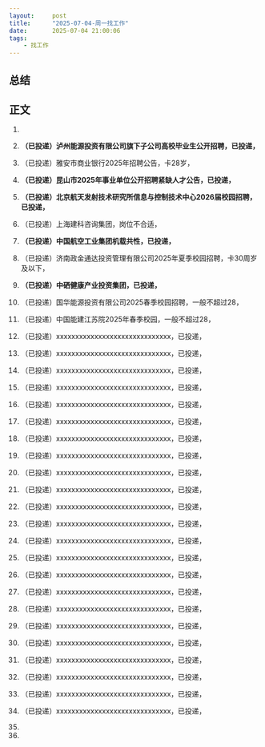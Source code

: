```yaml
---
layout:     post
title:      "2025-07-04-周一找工作"
date:       2025-07-04 21:00:06
tags:
    - 找工作
---
```


## 总结




## 正文

1. 

1. **（已投递）泸州能源投资有限公司旗下子公司高校毕业生公开招聘，已投递，**

1. （已投递）雅安市商业银行2025年招聘公告，卡28岁，

1. **（已投递）昆山市2025年事业单位公开招聘紧缺人才公告，已投递，**

1. **（已投递）北京航天发射技术研究所信息与控制技术中心2026届校园招聘，已投递，**

1. （已投递）上海建科咨询集团，岗位不合适，

1. **（已投递）中国航空工业集团机载共性，已投递，**

1. （已投递）济南政金通达投资管理有限公司2025年夏季校园招聘，卡30周岁及以下，

1. **（已投递）中硒健康产业投资集团，已投递，**

1. （已投递）国华能源投资有限公司2025春季校园招聘，一般不超过28，

1. （已投递）中国能建江苏院2025年春季校园，一般不超过28，

1. （已投递）xxxxxxxxxxxxxxxxxxxxxxxxxxxxxx，已投递，

1. （已投递）xxxxxxxxxxxxxxxxxxxxxxxxxxxxxx，已投递，

1. （已投递）xxxxxxxxxxxxxxxxxxxxxxxxxxxxxx，已投递，

1. （已投递）xxxxxxxxxxxxxxxxxxxxxxxxxxxxxx，已投递，

1. （已投递）xxxxxxxxxxxxxxxxxxxxxxxxxxxxxx，已投递，

1. （已投递）xxxxxxxxxxxxxxxxxxxxxxxxxxxxxx，已投递，

1. （已投递）xxxxxxxxxxxxxxxxxxxxxxxxxxxxxx，已投递，

1. （已投递）xxxxxxxxxxxxxxxxxxxxxxxxxxxxxx，已投递，

1. （已投递）xxxxxxxxxxxxxxxxxxxxxxxxxxxxxx，已投递，
1. （已投递）xxxxxxxxxxxxxxxxxxxxxxxxxxxxxx，已投递，
1. （已投递）xxxxxxxxxxxxxxxxxxxxxxxxxxxxxx，已投递，

1. （已投递）xxxxxxxxxxxxxxxxxxxxxxxxxxxxxx，已投递，

1. （已投递）xxxxxxxxxxxxxxxxxxxxxxxxxxxxxx，已投递，

1. （已投递）xxxxxxxxxxxxxxxxxxxxxxxxxxxxxx，已投递，

1. （已投递）xxxxxxxxxxxxxxxxxxxxxxxxxxxxxx，已投递，

1. （已投递）xxxxxxxxxxxxxxxxxxxxxxxxxxxxxx，已投递，
1. （已投递）xxxxxxxxxxxxxxxxxxxxxxxxxxxxxx，已投递，
1. （已投递）xxxxxxxxxxxxxxxxxxxxxxxxxxxxxx，已投递，

1. （已投递）xxxxxxxxxxxxxxxxxxxxxxxxxxxxxx，已投递，

1. （已投递）xxxxxxxxxxxxxxxxxxxxxxxxxxxxxx，已投递，

1. （已投递）xxxxxxxxxxxxxxxxxxxxxxxxxxxxxx，已投递，

1. （已投递）xxxxxxxxxxxxxxxxxxxxxxxxxxxxxx，已投递，

1. （已投递）xxxxxxxxxxxxxxxxxxxxxxxxxxxxxx，已投递，
1. 
1. 











